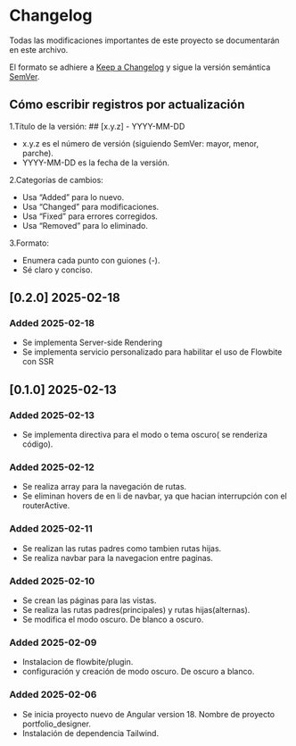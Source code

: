 # Changelog

Todas las modificaciones importantes de este proyecto se documentarán en este archivo.

El formato se adhiere a [Keep a Changelog](https://keepachangelog.com/) y sigue la versión semántica [SemVer](https://semver.org/).

## Cómo escribir registros por actualización

1.Título de la versión: ## [x.y.z] - YYYY-MM-DD

- x.y.z es el número de versión (siguiendo SemVer: mayor, menor, parche).
- YYYY-MM-DD es la fecha de la versión.

2.Categorías de cambios:

- Usa “Added” para lo nuevo.
- Usa “Changed” para modificaciones.
- Usa “Fixed” para errores corregidos.
- Usa “Removed” para lo eliminado.

3.Formato:

- Enumera cada punto con guiones (-).
- Sé claro y conciso.

## [0.2.0] 2025-02-18

### Added 2025-02-18

- Se implementa Server-side Rendering
- Se implementa servicio personalizado para habilitar el uso de Flowbite con SSR

## [0.1.0] 2025-02-13

### Added 2025-02-13

- Se implementa directiva para el modo o tema oscuro( se renderiza código).

### Added 2025-02-12

- Se realiza array para la navegación de rutas.
- Se eliminan hovers de en li de navbar, ya que hacian interrupción con el routerActive.

### Added 2025-02-11

- Se realizan las rutas padres como tambien rutas hijas.
- Se realiza navbar para la navegacion entre paginas.

### Added 2025-02-10

- Se crean las páginas para las vistas.
- Se realiza las rutas padres(principales) y rutas hijas(alternas).
- Se modifica el modo oscuro. De blanco a oscuro.

### Added 2025-02-09

- Instalacion de flowbite/plugin.
- configuración y creación de modo oscuro. De oscuro a blanco.

### Added 2025-02-06

- Se inicia proyecto nuevo de Angular version 18. Nombre de proyecto portfolio_designer.
- Instalación de dependencia Tailwind.
